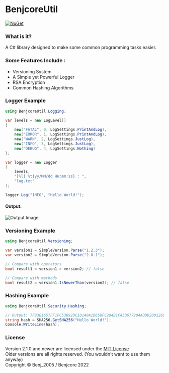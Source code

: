 # BenjcoreUtil
[![NuGet](https://img.shields.io/nuget/vpre/BenjcoreUtil.svg)](https://www.nuget.org/packages/BenjcoreUtil)

### What is it?

A C# library designed to make some common programming tasks easier.

### Some Features Include :

- Versioning System
- A Simple yet Powerful Logger
- RSA Encryption
- Common Hashing Algorithms

### Logger Example

```csharp
using BenjcoreUtil.Logging;

var levels = new LogLevel[]
{
    new("FATAL", 0, LogSettings.PrintAndLog),
    new("ERROR", 1, LogSettings.PrintAndLog),
    new("WARN", 2, LogSettings.JustLog),
    new("INFO", 3, LogSettings.JustLog),
    new("DEBUG", 4, LogSettings.Nothing)
};

var logger = new Logger
(
    levels,
    "[%l] %t{yy/MM/dd HH:mm:ss} : ",
    "log.txt"
);

logger.Log("INFO", "Hello World!");
```
#### Output:
![Output Image](https://i.imgur.com/PlSuCQt.png)

### Versioning Example

```csharp
using BenjcoreUtil.Versioning;

var version1 = SimpleVersion.Parse("1.2.3");
var version2 = SimpleVersion.Parse("2.0.1");

// Compare with operators
bool result1 = version1 > version2; // false

// Compare with methods
bool result2 = version1.IsNewerThan(version2); // false
```

### Hashing Example

```csharp
using BenjcoreUtil.Security.Hashing;

// Output: 7F83B1657FF1FC53B92DC18148A1D65DFC2D4B1FA3D677284ADDD200126D9069
string hash = SHA256.GetSHA256("Hello World!");
Console.WriteLine(hash);
```

### License
Version 2.1.0 and newer are licensed under the [MIT License](LICENSE)<br>
Older versions are all rights reserved. (You wouldn't want to use them anyway)<br>
Copyright © Benj_2005 / Benjcore 2022